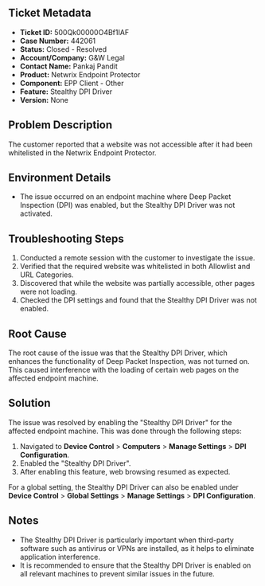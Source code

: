 ## Ticket Metadata
- **Ticket ID:** 500Qk00000O4Bf1IAF
- **Case Number:** 442061
- **Status:** Closed - Resolved
- **Account/Company:** G&W Legal
- **Contact Name:** Pankaj Pandit
- **Product:** Netwrix Endpoint Protector
- **Component:** EPP Client - Other
- **Feature:** Stealthy DPI Driver
- **Version:** None

## Problem Description
The customer reported that a website was not accessible after it had been whitelisted in the Netwrix Endpoint Protector.

## Environment Details
- The issue occurred on an endpoint machine where Deep Packet Inspection (DPI) was enabled, but the Stealthy DPI Driver was not activated.

## Troubleshooting Steps
1. Conducted a remote session with the customer to investigate the issue.
2. Verified that the required website was whitelisted in both Allowlist and URL Categories.
3. Discovered that while the website was partially accessible, other pages were not loading.
4. Checked the DPI settings and found that the Stealthy DPI Driver was not enabled.

## Root Cause
The root cause of the issue was that the Stealthy DPI Driver, which enhances the functionality of Deep Packet Inspection, was not turned on. This caused interference with the loading of certain web pages on the affected endpoint machine.

## Solution
The issue was resolved by enabling the "Stealthy DPI Driver" for the affected endpoint machine. This was done through the following steps:
1. Navigated to **Device Control** > **Computers** > **Manage Settings** > **DPI Configuration**.
2. Enabled the "Stealthy DPI Driver".
3. After enabling this feature, web browsing resumed as expected.

For a global setting, the Stealthy DPI Driver can also be enabled under **Device Control** > **Global Settings** > **Manage Settings** > **DPI Configuration**.

## Notes
- The Stealthy DPI Driver is particularly important when third-party software such as antivirus or VPNs are installed, as it helps to eliminate application interference.
- It is recommended to ensure that the Stealthy DPI Driver is enabled on all relevant machines to prevent similar issues in the future.
